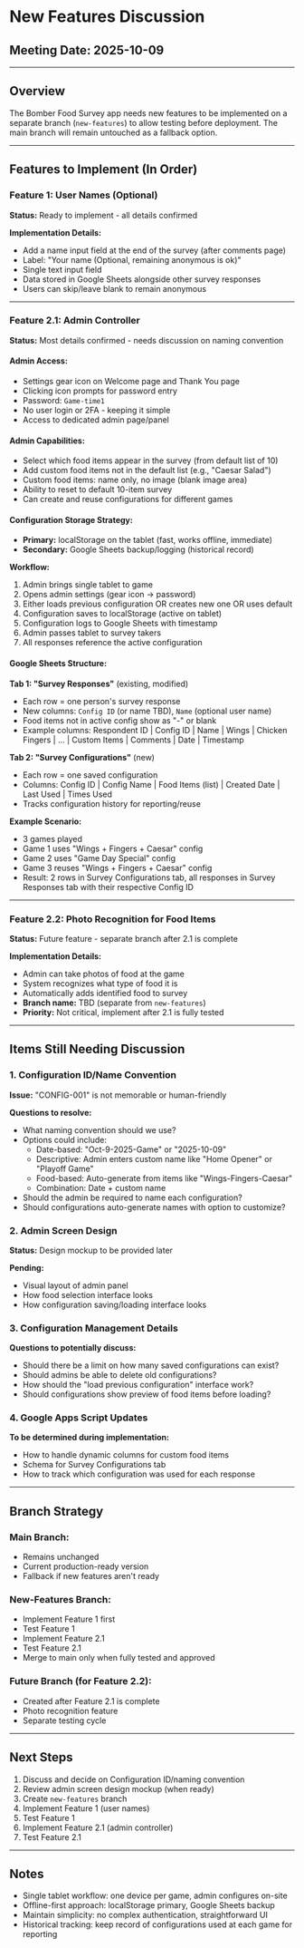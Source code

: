 # New Features Discussion

## Meeting Date: 2025-10-09

---

## Overview
The Bomber Food Survey app needs new features to be implemented on a separate branch (`new-features`) to allow testing before deployment. The main branch will remain untouched as a fallback option.

---

## Features to Implement (In Order)

### **Feature 1: User Names (Optional)**
**Status:** Ready to implement - all details confirmed

**Implementation Details:**
- Add a name input field at the end of the survey (after comments page)
- Label: "Your name (Optional, remaining anonymous is ok)"
- Single text input field
- Data stored in Google Sheets alongside other survey responses
- Users can skip/leave blank to remain anonymous

---

### **Feature 2.1: Admin Controller**
**Status:** Most details confirmed - needs discussion on naming convention

#### **Admin Access:**
- Settings gear icon on Welcome page and Thank You page
- Clicking icon prompts for password entry
- Password: `Game-time1`
- No user login or 2FA - keeping it simple
- Access to dedicated admin page/panel

#### **Admin Capabilities:**
- Select which food items appear in the survey (from default list of 10)
- Add custom food items not in the default list (e.g., "Caesar Salad")
- Custom food items: name only, no image (blank image area)
- Ability to reset to default 10-item survey
- Can create and reuse configurations for different games

#### **Configuration Storage Strategy:**
- **Primary:** localStorage on the tablet (fast, works offline, immediate)
- **Secondary:** Google Sheets backup/logging (historical record)

**Workflow:**
1. Admin brings single tablet to game
2. Opens admin settings (gear icon → password)
3. Either loads previous configuration OR creates new one OR uses default
4. Configuration saves to localStorage (active on tablet)
5. Configuration logs to Google Sheets with timestamp
6. Admin passes tablet to survey takers
7. All responses reference the active configuration

#### **Google Sheets Structure:**

**Tab 1: "Survey Responses"** (existing, modified)
- Each row = one person's survey response
- New columns: `Config ID` (or name TBD), `Name` (optional user name)
- Food items not in active config show as "-" or blank
- Example columns: Respondent ID | Config ID | Name | Wings | Chicken Fingers | ... | Custom Items | Comments | Date | Timestamp

**Tab 2: "Survey Configurations"** (new)
- Each row = one saved configuration
- Columns: Config ID | Config Name | Food Items (list) | Created Date | Last Used | Times Used
- Tracks configuration history for reporting/reuse

**Example Scenario:**
- 3 games played
- Game 1 uses "Wings + Fingers + Caesar" config
- Game 2 uses "Game Day Special" config
- Game 3 reuses "Wings + Fingers + Caesar" config
- Result: 2 rows in Survey Configurations tab, all responses in Survey Responses tab with their respective Config ID

---

### **Feature 2.2: Photo Recognition for Food Items**
**Status:** Future feature - separate branch after 2.1 is complete

**Implementation Details:**
- Admin can take photos of food at the game
- System recognizes what type of food it is
- Automatically adds identified food to survey
- **Branch name:** TBD (separate from `new-features`)
- **Priority:** Not critical, implement after 2.1 is fully tested

---

## Items Still Needing Discussion

### **1. Configuration ID/Name Convention**
**Issue:** "CONFIG-001" is not memorable or human-friendly

**Questions to resolve:**
- What naming convention should we use?
- Options could include:
  - Date-based: "Oct-9-2025-Game" or "2025-10-09"
  - Descriptive: Admin enters custom name like "Home Opener" or "Playoff Game"
  - Food-based: Auto-generate from items like "Wings-Fingers-Caesar"
  - Combination: Date + custom name
- Should the admin be required to name each configuration?
- Should configurations auto-generate names with option to customize?

### **2. Admin Screen Design**
**Status:** Design mockup to be provided later

**Pending:**
- Visual layout of admin panel
- How food selection interface looks
- How configuration saving/loading interface looks

### **3. Configuration Management Details**
**Questions to potentially discuss:**
- Should there be a limit on how many saved configurations can exist?
- Should admins be able to delete old configurations?
- How should the "load previous configuration" interface work?
- Should configurations show preview of food items before loading?

### **4. Google Apps Script Updates**
**To be determined during implementation:**
- How to handle dynamic columns for custom food items
- Schema for Survey Configurations tab
- How to track which configuration was used for each response

---

## Branch Strategy

### **Main Branch:**
- Remains unchanged
- Current production-ready version
- Fallback if new features aren't ready

### **New-Features Branch:**
- Implement Feature 1 first
- Test Feature 1
- Implement Feature 2.1
- Test Feature 2.1
- Merge to main only when fully tested and approved

### **Future Branch (for Feature 2.2):**
- Created after Feature 2.1 is complete
- Photo recognition feature
- Separate testing cycle

---

## Next Steps
1. Discuss and decide on Configuration ID/naming convention
2. Review admin screen design mockup (when ready)
3. Create `new-features` branch
4. Implement Feature 1 (user names)
5. Test Feature 1
6. Implement Feature 2.1 (admin controller)
7. Test Feature 2.1

---

## Notes
- Single tablet workflow: one device per game, admin configures on-site
- Offline-first approach: localStorage primary, Google Sheets backup
- Maintain simplicity: no complex authentication, straightforward UI
- Historical tracking: keep record of configurations used at each game for reporting
